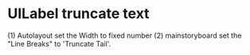 # UILabel truncate text

(1) Autolayout set the Width to fixed number
(2) mainstoryboard set the "Line Breaks" to 'Truncate Tail'.